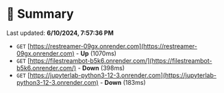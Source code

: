 # 📖 Summary
Last updated: **6/10/2024, 7:57:36 PM**

- `GET` [https://restreamer-09gx.onrender.com](https://restreamer-09gx.onrender.com) - **Up** (1070ms)
- `GET` [https://filestreambot-b5k6.onrender.com/](https://filestreambot-b5k6.onrender.com/) - **Down** (398ms)
- `GET` [https://jupyterlab-python3-12-3.onrender.com](https://jupyterlab-python3-12-3.onrender.com) - **Down** (183ms)

